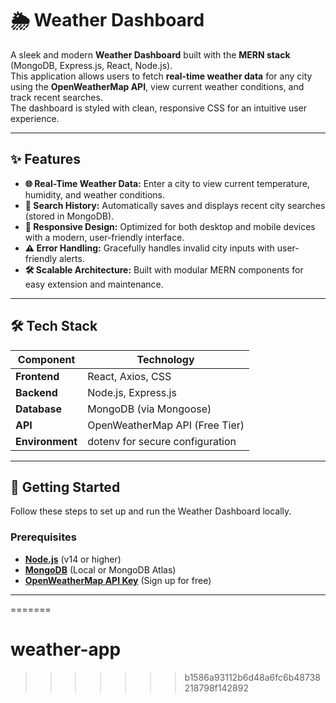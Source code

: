 # 🌦️ Weather Dashboard

A sleek and modern **Weather Dashboard** built with the **MERN stack** (MongoDB, Express.js, React, Node.js).  
This application allows users to fetch **real-time weather data** for any city using the **OpenWeatherMap API**, view current weather conditions, and track recent searches.  
The dashboard is styled with clean, responsive CSS for an intuitive user experience.

---

## ✨ Features

- **🌐 Real-Time Weather Data:** Enter a city to view current temperature, humidity, and weather conditions.
- **📜 Search History:** Automatically saves and displays recent city searches (stored in MongoDB).
- **📱 Responsive Design:** Optimized for both desktop and mobile devices with a modern, user-friendly interface.
- **⚠️ Error Handling:** Gracefully handles invalid city inputs with user-friendly alerts.
- **🛠️ Scalable Architecture:** Built with modular MERN components for easy extension and maintenance.

---

## 🛠️ Tech Stack

| Component   | Technology                   |
|------------|------------------------------|
| **Frontend** | React, Axios, CSS            |
| **Backend**  | Node.js, Express.js          |
| **Database** | MongoDB (via Mongoose)       |
| **API**      | OpenWeatherMap API (Free Tier) |
| **Environment** | dotenv for secure configuration |

---

## 🚀 Getting Started

Follow these steps to set up and run the Weather Dashboard locally.

### Prerequisites

- **[Node.js](https://nodejs.org/)** (v14 or higher)
- **[MongoDB](https://www.mongodb.com/)** (Local or MongoDB Atlas)
- **[OpenWeatherMap API Key](https://openweathermap.org/api)** (Sign up for free)

---
=======
# weather-app
>>>>>>> b1586a93112b6d48a6fc6b48738218798f142892
